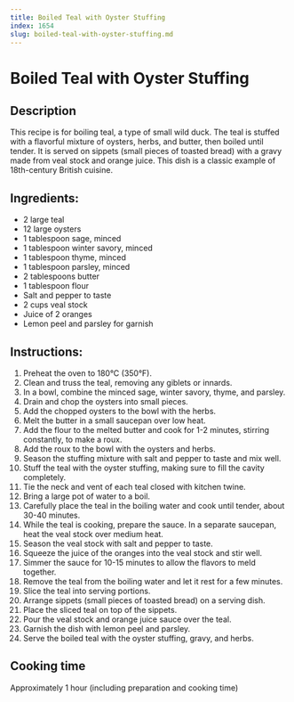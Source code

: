 ```yaml
---
title: Boiled Teal with Oyster Stuffing
index: 1654
slug: boiled-teal-with-oyster-stuffing.md
---
```


# Boiled Teal with Oyster Stuffing

## Description
This recipe is for boiling teal, a type of small wild duck. The teal is stuffed with a flavorful mixture of oysters, herbs, and butter, then boiled until tender. It is served on sippets (small pieces of toasted bread) with a gravy made from veal stock and orange juice. This dish is a classic example of 18th-century British cuisine.

## Ingredients:
- 2 large teal
- 12 large oysters
- 1 tablespoon sage, minced
- 1 tablespoon winter savory, minced
- 1 tablespoon thyme, minced
- 1 tablespoon parsley, minced
- 2 tablespoons butter
- 1 tablespoon flour
- Salt and pepper to taste
- 2 cups veal stock
- Juice of 2 oranges
- Lemon peel and parsley for garnish

## Instructions:
1. Preheat the oven to 180°C (350°F).
2. Clean and truss the teal, removing any giblets or innards.
3. In a bowl, combine the minced sage, winter savory, thyme, and parsley.
4. Drain and chop the oysters into small pieces.
5. Add the chopped oysters to the bowl with the herbs.
6. Melt the butter in a small saucepan over low heat.
7. Add the flour to the melted butter and cook for 1-2 minutes, stirring constantly, to make a roux.
8. Add the roux to the bowl with the oysters and herbs.
9. Season the stuffing mixture with salt and pepper to taste and mix well.
10. Stuff the teal with the oyster stuffing, making sure to fill the cavity completely.
11. Tie the neck and vent of each teal closed with kitchen twine.
12. Bring a large pot of water to a boil.
13. Carefully place the teal in the boiling water and cook until tender, about 30-40 minutes.
14. While the teal is cooking, prepare the sauce. In a separate saucepan, heat the veal stock over medium heat.
15. Season the veal stock with salt and pepper to taste.
16. Squeeze the juice of the oranges into the veal stock and stir well.
17. Simmer the sauce for 10-15 minutes to allow the flavors to meld together.
18. Remove the teal from the boiling water and let it rest for a few minutes.
19. Slice the teal into serving portions.
20. Arrange sippets (small pieces of toasted bread) on a serving dish.
21. Place the sliced teal on top of the sippets.
22. Pour the veal stock and orange juice sauce over the teal.
23. Garnish the dish with lemon peel and parsley.
24. Serve the boiled teal with the oyster stuffing, gravy, and herbs.

## Cooking time
Approximately 1 hour (including preparation and cooking time)